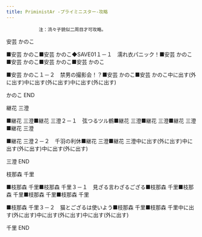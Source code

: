 ```yaml
---
title: PriministAr -プライミニスター-攻略
---
```


                注：流々子貌似二周目才可攻略。

安芸 かのこ

■安芸 かのこ■安芸 かのこ◆SAVE01１－１　濡れ衣パニック！■安芸 かのこ■安芸 かのこ■安芸 かのこ■安芸 かのこ

■安芸 かのこ１－２　禁男の撮影会！？■安芸 かのこ■安芸 かのこ中に出す(外に出す)中に出す(外に出す)中に出す(外に出す)

かのこ END

継花 三澄

■継花 三澄■継花 三澄２－１　弦つるツル鶴■継花 三澄■継花 三澄■継花 三澄■継花 三澄

■継花 三澄２－２　千羽の利休■継花 三澄■継花 三澄中に出す(外に出す)中に出す(外に出す)中に出す(外に出す)

三澄 END

枝那森 千里

■枝那森 千里■枝那森 千里３－１　見ざる言わざるござる■枝那森 千里■枝那森 千里■枝那森 千里■枝那森 千里

■枝那森 千里３－２　猫とござるは使いよう■枝那森 千里■枝那森 千里中に出す(外に出す)中に出す(外に出す)中に出す(外に出す)

千里 END


              
